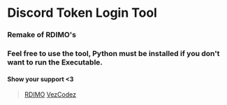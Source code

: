 # Discord Token Login Tool
### Remake of RDIMO's

### Feel free to use the tool, Python must be installed if you don't want to run the Executable.

#### Show your support <3
> [RDIMO](https://www.paypal.com/paypalme/Rdimoo)
> [VezCodez](https://paypal.me/realsaiko)